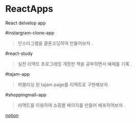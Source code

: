 # ReactApps
React delvelop app 

#instargram-clone-app 
>인스타그램을 클론코딩하여 만들어보자 . 

#react-study
>실전 리액트 프로그래밍 개정판 책을 공부하면서 예제를 기록 .

#tajam-app
>퍼블리싱 된 tajam page를 리액트로 구현해보자 .

#shoppingmall-app
>리액트를 이용하여 쇼핑몰 페이지를 만들어 배포하여보자 .


[notion](https://fan-yuzu-49b.notion.site/React-Document-f1a7decb5af145f8ba133e3622abdd8e)
